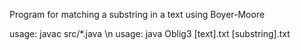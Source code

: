 Program for matching a substring in a text using Boyer-Moore

usage: javac src/*.java \n
usage: java Oblig3 [text].txt [substring].txt
